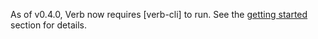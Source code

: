 
As of v0.4.0, Verb now requires [verb-cli] to run. See the [getting started](#getting-started) section for details.